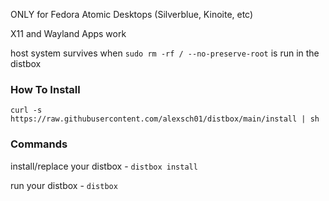ONLY for Fedora Atomic Desktops (Silverblue, Kinoite, etc)

X11 and Wayland Apps work

host system survives when `sudo rm -rf / --no-preserve-root` is run in the distbox

### How To Install
```
curl -s https://raw.githubusercontent.com/alexsch01/distbox/main/install | sh
```

### Commands
install/replace your distbox - `distbox install`

run your distbox - `distbox`
